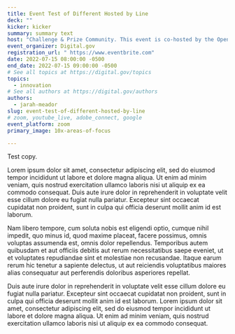```yaml
---
title: Event Test of Different Hosted by Line
deck: ""
kicker: kicker
summary: summary text
host: "Challenge & Prize Community. This event is co-hosted by the Open Innovation Program within the Technology Transformation Services (TTS) Office of Solutions at U.S. General Services Administration (GSA) and the White House Office of Science and Technology Policy (OSTP), in partnership with Digital.gov."
event_organizer: Digital.gov
registration_url: " https://www.eventbrite.com"
date: 2022-07-15 08:00:00 -0500
end_date: 2022-07-15 09:00:00 -0500
# See all topics at https://digital.gov/topics
topics:
  - innovation
# See all authors at https://digital.gov/authors
authors:
  - jarah-meador
slug: event-test-of-different-hosted-by-line
# zoom, youtube_live, adobe_connect, google
event_platform: zoom
primary_image: 10x-areas-of-focus

---
```


Test copy.

Lorem ipsum dolor sit amet, consectetur adipiscing elit, sed do eiusmod tempor incididunt ut labore et dolore magna aliqua. Ut enim ad minim veniam, quis nostrud exercitation ullamco laboris nisi ut aliquip ex ea commodo consequat. Duis aute irure dolor in reprehenderit in voluptate velit esse cillum dolore eu fugiat nulla pariatur. Excepteur sint occaecat cupidatat non proident, sunt in culpa qui officia deserunt mollit anim id est laborum.

Nam libero tempore, cum soluta nobis est eligendi optio, cumque nihil impedit, quo minus id, quod maxime placeat, facere possimus, omnis voluptas assumenda est, omnis dolor repellendus. Temporibus autem quibusdam et aut officiis debitis aut rerum necessitatibus saepe eveniet, ut et voluptates repudiandae sint et molestiae non recusandae. Itaque earum rerum hic tenetur a sapiente delectus, ut aut reiciendis voluptatibus maiores alias consequatur aut perferendis doloribus asperiores repellat.

Duis aute irure dolor in reprehenderit in voluptate velit esse cillum dolore eu fugiat nulla pariatur. Excepteur sint occaecat cupidatat non proident, sunt in culpa qui officia deserunt mollit anim id est laborum. Lorem ipsum dolor sit amet, consectetur adipiscing elit, sed do eiusmod tempor incididunt ut labore et dolore magna aliqua. Ut enim ad minim veniam, quis nostrud exercitation ullamco laboris nisi ut aliquip ex ea commodo consequat.
